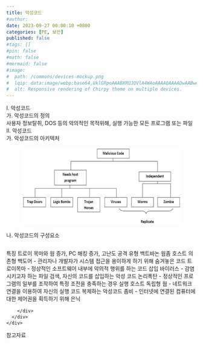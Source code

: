 ```yaml
---
title: 악성코드
#author: 
date: 2023-09-27 00:00:10 +0800
categories: [PE, 보안]
published: false
#tags: []
#pin: false
#math: false
#mermaid: false
#image:
#  path: /commons/devices-mockup.png
#  lqip: data:image/webp;base64,UklGRpoAAABXRUJQVlA4WAoAAAAQAAAADwAABwAAQUxQSDIAAAARL0AmbZurmr57yyIiqE8oiG0bejIYEQTgqiDA9vqnsUSI6H+oAERp2HZ65qP/VIAWAFZQOCBCAAAA8AEAnQEqEAAIAAVAfCWkAALp8sF8rgRgAP7o9FDvMCkMde9PK7euH5M1m6VWoDXf2FkP3BqV0ZYbO6NA/VFIAAAA
#  alt: Responsive rendering of Chirpy theme on multiple devices.
---
```


<div class="post-wrap">
  <div class="para">
    <div class="para-title">
      I. 악성코드
    </div>
    <div class="para-cntnt">
      <div class="para">
        <div class="para-title">
          가. 악성코드의 정의
        </div>
        <div class="para-cntnt">
            사용자 정보탈취, DOS 등의 악의적인 목적위해, 실행 가능한 모든 프로그램 또는 파일
        </div>
      </div>
    </div>
  </div>
  
  <div class="para">
    <div class="para-title">
      II. 악성코드
    </div>
    <div class="para-cntnt">
      <div class="para">
        <div class="para-title">
          가. 악성코드의 아키텍처
        </div>
        <div class="para-cntnt">
          <figure class="post-figure">
            <img src="/assets/img/posts/악성코드.png" alt="악성코드">
<!--            <figcaption>Source: Unveiling the Metaverse: Exploring Emerging Trends, Multifaceted Perspectives, and Future Challenges</figcaption>-->
          </figure>
        </div>
      </div>
      <div class="para">
        <div class="para-title">
          나. 악성코드의 구성요소
        </div>
        <div class="para-cntnt">
          <table class="post-table">
          </table>
          특징
  트로이 목마와 웜 증가, PC 해킹 증가, 고난도 공격
유형 백트바논 웜좀
  호스트 의존형
    백도어 - 관리자나 개발자가 시스템 접근을 용이하게 하기 위해 숨겨놓은 코드
    트로이목마 - 정상적인 소프트웨어 내부에 악의적 행위를 하는 코드 삽입
    바이러스 - 감염시키고자 하는 파일 검색, 자신의 코드를 삽입하는 악성 코드
    논리폭탄 - 정상적인 프로그램의 일부를 조작하여 특정 조전을 충족하는 경우 실행    
  호스트 독립형
    웜 - 네트워크 연결을 이용하여 자신의 실행 코드 복제하는 악성코드
    좀비 - 인터넷에 연결된 컴퓨터에 대한 제어권을 획득하기 위해 은닉

        </div>
      </div>
    </div>
  </div>

  <div class="refr-wrap">
    <div class="refr-title">
        참고자료
    </div>
    <ol class="refr-list">
    <!--    <li>(나현식, 최대선) <a target="_blank" href="https://scienceon.kisti.re.kr/commons/util/originalView.do?cn=JAKO202225948430499&oCn=JAKO202225948430499&dbt=JAKO&journal=NJOU00291864">메타버스 보안 위협 요소 및 대응 방안 검토</a></li>-->
    <!--    <li>(M. Uddin, S. Manickam, H. Ullah, M. Obaidat and A. Dandoush) <a target="_blank" href="https://ieeexplore.ieee.org/abstract/document/10138386">Unveiling the Metaverse: Exploring Emerging Trends, Multifaceted Perspectives, and Future Challenges</a></li>-->
    </ol>
  </div>
</div>
